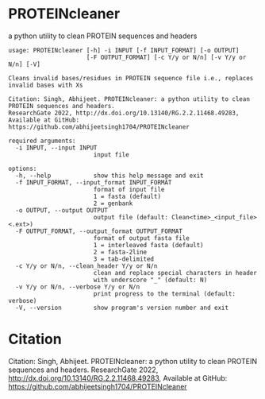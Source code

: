 # PROTEINcleaner
a python utility to clean PROTEIN sequences and headers

```
usage: PROTEINcleaner [-h] -i INPUT [-f INPUT_FORMAT] [-o OUTPUT]
                      [-F OUTPUT_FORMAT] [-c Y/y or N/n] [-v Y/y or N/n] [-V]

Cleans invalid bases/residues in PROTEIN sequence file i.e., replaces invalid bases with Xs

Citation: Singh, Abhijeet. PROTEINcleaner: a python utility to clean PROTEIN sequences and headers. 
ResearchGate 2022, http://dx.doi.org/10.13140/RG.2.2.11468.49283, 
Available at GitHub: https://github.com/abhijeetsingh1704/PROTEINcleaner

required arguments:
  -i INPUT, --input INPUT
                        input file

options:
  -h, --help            show this help message and exit
  -f INPUT_FORMAT, --input_format INPUT_FORMAT
                        format of input file
                        1 = fasta (default)
                        2 = genbank
  -o OUTPUT, --output OUTPUT
                        output file (default: Clean<time>_<input_file><.ext>)
  -F OUTPUT_FORMAT, --output_format OUTPUT_FORMAT
                        format of output fasta file
                        1 = interleaved fasta (default)
                        2 = fasta-2line
                        3 = tab-delimited
  -c Y/y or N/n, --clean_header Y/y or N/n
                        clean and replace special characters in header
                        with underscore "_" (default: N)
  -v Y/y or N/n, --verbose Y/y or N/n
                        print progress to the terminal (default: verbose)
  -V, --version         show program's version number and exit

```

# Citation
Citation: Singh, Abhijeet. PROTEINcleaner: a python utility to clean PROTEIN sequences and headers. ResearchGate 2022, http://dx.doi.org/10.13140/RG.2.2.11468.49283, Available at GitHub: https://github.com/abhijeetsingh1704/PROTEINcleaner

